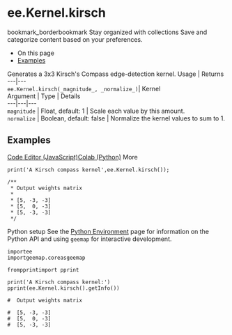  
#  ee.Kernel.kirsch
bookmark_borderbookmark Stay organized with collections  Save and categorize content based on your preferences.
  * On this page
  * [Examples](https://developers.google.com/earth-engine/apidocs/ee-kernel-kirsch#examples)


Generates a 3x3 Kirsch's Compass edge-detection kernel.
Usage | Returns  
---|---  
`ee.Kernel.kirsch(_magnitude_, _normalize_)`|  Kernel  
Argument | Type | Details  
---|---|---  
`magnitude` | Float, default: 1 | Scale each value by this amount.  
`normalize` | Boolean, default: false | Normalize the kernel values to sum to 1.  
## Examples
[Code Editor (JavaScript)](https://developers.google.com/earth-engine/apidocs/ee-kernel-kirsch#code-editor-javascript-sample)[Colab (Python)](https://developers.google.com/earth-engine/apidocs/ee-kernel-kirsch#colab-python-sample) More
```
print('A Kirsch compass kernel',ee.Kernel.kirsch());

/**
 * Output weights matrix
 *
 * [5, -3, -3]
 * [5,  0, -3]
 * [5, -3, -3]
 */
```
Python setup
See the [ Python Environment](https://developers.google.com/earth-engine/guides/python_install) page for information on the Python API and using `geemap` for interactive development.
```
importee
importgeemap.coreasgeemap
```
```
frompprintimport pprint

print('A Kirsch compass kernel:')
pprint(ee.Kernel.kirsch().getInfo())

#  Output weights matrix

#  [5, -3, -3]
#  [5,  0, -3]
#  [5, -3, -3]
```

